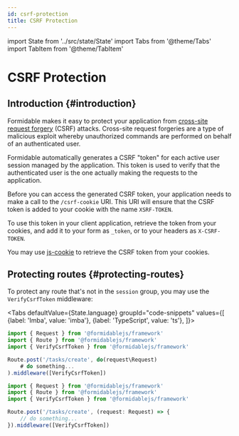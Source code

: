 ```yaml
---
id: csrf-protection
title: CSRF Protection
---
```


import State from '../src/state/State'
import Tabs from '@theme/Tabs'
import TabItem from '@theme/TabItem'

# CSRF Protection

## Introduction {#introduction}

Formidable makes it easy to protect your application from [cross-site request forgery](https://en.wikipedia.org/wiki/Cross-site_request_forgery) (CSRF) attacks. Cross-site request forgeries are a type of malicious exploit whereby unauthorized commands are performed on behalf of an authenticated user.

Formidable automatically generates a CSRF "token" for each active user session managed by the application. This token is used to verify that the authenticated user is the one actually making the requests to the application.

Before you can access the generated CSRF token, your application needs to make a call to the `/csrf-cookie` URI. This URI will ensure that the CSRF token is added to your cookie with the name `XSRF-TOKEN`.

To use this token in your client application, retrieve the token from your cookies, and add it to your form as `_token`, or to your headers as `X-CSRF-TOKEN`.

You may use [js-cookie](https://github.com/js-cookie/js-cookie) to retrieve the CSRF token from your cookies.

## Protecting routes {#protecting-routes}

To protect any route that's not in the `session` group, you may use the `VerifyCsrfToken` middleware:

<Tabs
    defaultValue={State.language}
	groupId="code-snippets"
    values={[
        {label: 'Imba', value: 'imba'},
        {label: 'TypeScript', value: 'ts'},
    ]}>
<TabItem value="imba">

```js title="routes/api.imba" {8}
import { Request } from '@formidablejs/framework'
import { Route } from '@formidablejs/framework'
import { VerifyCsrfToken } from '@formidablejs/framework'

Route.post('/tasks/create', do(request\Request)
	# do something...
).middleware([VerifyCsrfToken])
```

</TabItem>
<TabItem value="ts">

```ts title="routes/api.ts" {8}
import { Request } from '@formidablejs/framework'
import { Route } from '@formidablejs/framework'
import { VerifyCsrfToken } from '@formidablejs/framework'

Route.post('/tasks/create', (request: Request) => {
	// do something...
}).middleware([VerifyCsrfToken])
```

</TabItem>
</Tabs>
